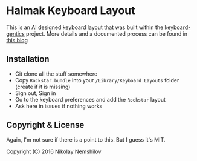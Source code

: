 # Halmak Keyboard Layout

This is an AI designed keyboard layout that was built within the
[keyboard-gentics](https://github.com/MadRabbit/keyboard-genetics) project.
More details and a documented process can be found in
[this blog](http://nikolay.rocks/categories/optimal+keyboard)


## Installation

* Git clone all the stuff somewhere
* Copy `Rockstar.bundle` into your `/Library/Keyboard Layouts` folder (create if it is missing)
* Sign out, Sign in
* Go to the keyboard preferences and add the `Rockstar` layout
* Ask here in issues if nothing works

## Copyright & License

Again, I'm not sure if there is a point to this. But I guess it's MIT.

Copyright (C) 2016 Nikolay Nemshilov
